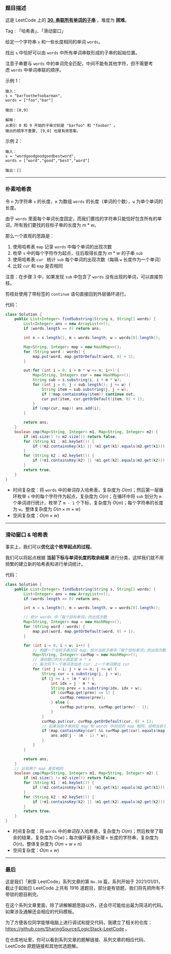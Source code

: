 ### 题目描述

这是 LeetCode 上的 **[30. 串联所有单词的子串](https://leetcode-cn.com/problems/substring-with-concatenation-of-all-words/solution/shua-chuan-lc-po-su-ha-xi-biao-jie-fa-hu-ml3x/)** ，难度为 **困难**。

Tag : 「哈希表」、「滑动窗口」



给定一个字符串 `s` 和一些长度相同的单词 `words`。

找出 `s` 中恰好可以由 `words` 中所有单词串联形成的子串的起始位置。

注意子串要与 `words` 中的单词完全匹配，中间不能有其他字符，但不需要考虑 `words` 中单词串联的顺序。


示例 1：
```
输入：
s = "barfoothefoobarman",
words = ["foo","bar"]
  
输出：[0,9]

解释：
从索引 0 和 9 开始的子串分别是 "barfoo" 和 "foobar" 。
输出的顺序不重要, [9,0] 也是有效答案。
```
示例 2：
```
输入：
s = "wordgoodgoodgoodbestword",
words = ["word","good","best","word"]
  
输出：[]
```

---

### 朴素哈希表

令 `n` 为字符串 `s` 的长度，`m` 为数组 `words` 的长度（单词的个数），`w` 为单个单词的长度。

由于 `words` 里面每个单词长度固定，而我们要找的字符串只能恰好包含所有的单词，所有我们要找的目标子串的长度为 $m * w$。

那么一个直观的思路是：

1. 使用哈希表 `map` 记录 `words` 中每个单词的出现次数
2. 枚举 `s` 中的每个字符作为起点，往后取得长度为 $m * w$ 的子串 `sub`
3. 使用哈希表 `cur ` 统计 `sub` 每个单词的出现次数（每隔 `w` 长度作为一个单词）
4. 比较 `cur` 和 `map` 是否相同

注意：在步骤 3 中，如果发现 `sub` 中包含了 `words` 没有出现的单词，可以直接剪枝。

剪枝处使用了带标签的 `continue` 语句直接回到外层循环进行。

代码：
```Java
class Solution {
    public List<Integer> findSubstring(String s, String[] words) {
        List<Integer> ans = new ArrayList<>();
        if (words.length == 0) return ans;

        int n = s.length(), m = words.length, w = words[0].length();

        Map<String, Integer> map = new HashMap<>();
        for (String word : words) {
            map.put(word, map.getOrDefault(word, 0) + 1);
        }

        out:for (int i = 0; i + m * w <= n; i++) {
            Map<String, Integer> cur = new HashMap<>();
            String sub = s.substring(i, i + m * w);
            for (int j = 0; j < sub.length(); j += w) {
                String item = sub.substring(j, j + w);
                if (!map.containsKey(item)) continue out;
                cur.put(item, cur.getOrDefault(item, 0) + 1);
            }
            if (cmp(cur, map)) ans.add(i);
        }

        return ans;
    }
    boolean cmp(Map<String, Integer> m1, Map<String, Integer> m2) {
        if (m1.size() != m2.size()) return false;
        for (String k1 : m1.keySet()) {
            if (!m2.containsKey(k1) || !m1.get(k1).equals(m2.get(k1))) return false;
        }
        for (String k2 : m2.keySet()) {
            if (!m1.containsKey(k2) || !m1.get(k2).equals(m2.get(k2))) return false;
        }
        return true;
    }
}
```
* 时间复杂度：将 `words` 中的单词存入哈希表，复杂度为 $O(m)$；然后第一层循环枚举 `s` 中的每个字符作为起点，复杂度为 $O(n)$；在循环中将 `sub` 划分为 `m` 个单词进行统计，枚举了 `m - 1` 个下标，复杂度为 $O(m)$；每个字符串的长度为 `w`。整体复杂度为 $O(n \times m \times w)$
* 空间复杂度：$O(m \times w)$

---

### 滑动窗口 & 哈希表

事实上，我们可以**优化这个枚举起点的过程**。

我们可以将起点根据 **当前下标与单词长度的取余结果** 进行分类，这样我们就不用频繁的建立新的哈希表和进行单词统计。

代码：
```Java
class Solution {
    public List<Integer> findSubstring(String s, String[] words) {
        List<Integer> ans = new ArrayList<>();
        if (words.length == 0) return ans;

        int n = s.length(), m = words.length, w = words[0].length();

        // 统计 words 中「每个目标单词」的出现次数
        Map<String, Integer> map = new HashMap<>();
        for (String word : words) {
            map.put(word, map.getOrDefault(word, 0) + 1);
        }

        for (int i = 0; i < w; i++) {
            // 构建一个当前子串对应 map，统计当前子串中「每个目标单词」的出现次数
            Map<String, Integer> curMap = new HashMap<>();
            // 滑动窗口的大小固定是 m * w
            // 每次将下一个单词添加进 cur，上一个单词移出 cur
            for (int j = i; j + w <= n; j += w) {   
                String cur = s.substring(j, j + w);
                if (j >= i + (m * w)) {
                    int idx = j - m * w;
                    String prev = s.substring(idx, idx + w);
                    if (curMap.get(prev) == 1) {
                        curMap.remove(prev);
                    } else {
                        curMap.put(prev, curMap.get(prev) - 1);
                    }
                }
                curMap.put(cur, curMap.getOrDefault(cur, 0) + 1);
                // 如果当前子串对应 map 和 words 中对应的 map 相同，说明当前子串包含了「所有的目标单词」，将起始下标假如结果集
                if (map.containsKey(cur) && curMap.get(cur).equals(map.get(cur)) && cmp(map, curMap)) {
                    ans.add(j - (m - 1) * w);
                }
            }
        }

        return ans;
    }
    // 比较两个 map 是否相同
    boolean cmp(Map<String, Integer> m1, Map<String, Integer> m2) {
        if (m1.size() != m2.size()) return false;
        for (String k1 : m1.keySet()) {
            if (!m2.containsKey(k1) || !m1.get(k1).equals(m2.get(k1))) return false;
        }
        for (String k2 : m2.keySet()) {
            if (!m1.containsKey(k2) || !m1.get(k2).equals(m2.get(k2))) return false;
        }
        return true;
    }
}
```
* 时间复杂度：将 `words` 中的单词存入哈希表，复杂度为 $O(m)$；然后枚举了取余的结果，复杂度为 $O(w)$；每次循环最多处理 `n` 长度的字符串，复杂度为 $O(n)$。整体复杂度为 $O(m + w \times n)$
* 空间复杂度：$O(m \times w)$

---

### 最后

这是我们「刷穿 LeetCode」系列文章的第 `No.30` 篇，系列开始于 2021/01/01，截止于起始日 LeetCode 上共有 1916 道题目，部分是有锁题，我们将先把所有不带锁的题目刷完。

在这个系列文章里面，除了讲解解题思路以外，还会尽可能给出最为简洁的代码。如果涉及通解还会相应的代码模板。

为了方便各位同学能够电脑上进行调试和提交代码，我建立了相关的仓库：https://github.com/SharingSource/LogicStack-LeetCode 。

在仓库地址里，你可以看到系列文章的题解链接、系列文章的相应代码、LeetCode 原题链接和其他优选题解。

